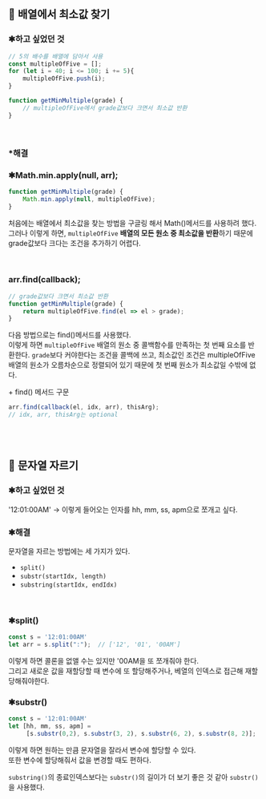## 📌 배열에서 최소값 찾기
### ✱하고 싶었던 것
```javascript
// 5의 배수를 배열에 담아서 사용
const multipleOfFive = [];
for (let i = 40; i <= 100; i += 5){
    multipleOfFive.push(i);
}

function getMinMultiple(grade) {
    // multipleOfFive에서 grade값보다 크면서 최소값 반환
}
```
<br>

### *해결

### ✱Math.min.apply(null, arr);
```javascript
function getMinMultiple(grade) {
    Math.min.apply(null, multipleOfFive);
}
```
처음에는 배열에서 최소값을 찾는 방법을 구글링 해서 Math()메서드를 사용하려 했다.<br>
그러나 이렇게 하면, `multipleOfFive` **배열의 모든 원소 중 최소값을 반환**하기 때문에 grade값보다 크다는 조건을 추가하기 어렵다.

<br>

### arr.find(callback);
```javascript
// grade값보다 크면서 최소값 반환
function getMinMultiple(grade) {
    return multipleOfFive.find(el => el > grade);
}
```
다음 방법으로는 find()메서드를 사용했다. <br>
이렇게 하면 `multipleOfFive` 배열의 원소 중 콜백함수를 만족하는 첫 번째 요소를 반환한다. `grade`보다 커야한다는 조건을 콜백에 쓰고, 최소값인 조건은 multipleOfFive 배열의 원소가 오름차순으로 정렬되어 있기 때문에 첫 번째 원소가 최소값일 수밖에 없다. 

\+ find() 메서드 구문
```javascript
arr.find(callback(el, idx, arr), thisArg);
// idx, arr, thisArg는 optional
```

<br>
<br>

## 📌 문자열 자르기

### ✱하고 싶었던 것
'12:01:00AM' → 이렇게 들어오는 인자를 hh, mm, ss, apm으로 쪼개고 싶다.


### ✱해결
문자열을 자르는 방법에는 세 가지가 있다.
- `split()`
- `substr(startIdx, length)`
- `substring(startIdx, endIdx)`

<br>

### ✱split()
```javascript
const s = '12:01:00AM'
let arr = s.split(":");  // ['12', '01', '00AM']
```
이렇게 하면 콜론을 없앨 수는 있지만 '00AM을 또 쪼개줘야 한다. <br>
그리고 새로운 값을 재할당할 때 변수에 또 할당해주거나, 베열의 인덱스로 접근해 재할당해줘야한다.

### ✱substr()
```javascript
const s = '12:01:00AM'
let [hh, mm, ss, apm] =
     [s.substr(0,2), s.substr(3, 2), s.substr(6, 2), s.substr(8, 2)]; 
```
이렇게 하면 원하는 만큼 문자열을 잘라서 변수에 할당할 수 있다. <br>
또한 변수에 할당해줘서 값을 변경할 때도 편하다.

`substring()`의 종료인덱스보다는 `substr()`의 길이가 더 보기 좋은 것 같아 `substr()`을 사용했다.